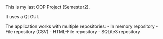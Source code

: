 This is my last OOP Project (Semester2).

It uses a Qt GUI.


The application works with multiple repositories:
	- In memory repository
	- File repository (CSV)
	- HTML-File repository
	- SQLite3 repository

